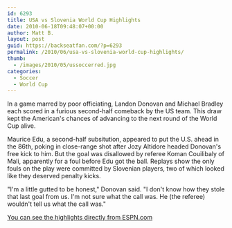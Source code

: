 ```yaml
---
id: 6293
title: USA vs Slovenia World Cup Highlights
date: 2010-06-18T09:48:07+00:00
author: Matt B.
layout: post
guid: https://backseatfan.com/?p=6293
permalink: /2010/06/usa-vs-slovenia-world-cup-highlights/
thumb:
  - /images/2010/05/ussoccerred.jpg
categories:
  - Soccer
  - World Cup
---
```


<div class="entry">
  <p>
    In a game marred by poor officiating, Landon Donovan and Michael Bradley each scored in a furious second-half comeback by the US team. This draw kept the American's chances of advancing to the next round of the World Cup alive.
  </p>

  <p>
    Maurice Edu, a second-half subsitution, appeared to put the U.S. ahead in the 86th, poking in close-range shot after Jozy Altidore headed Donovan's free kick to him. But the goal was disallowed by referee Koman Couilibaly of Mali, apparently for a foul before Edu got the ball. Replays show the only fouls on the play were committed by Slovenian players, two of which looked like they deserved penalty kicks.
  </p>

  <p>
    "I'm a little gutted to be honest," Donovan said. "I don't know how they stole that last goal from us. I'm not sure what the call was. He (the referee) wouldn't tell us what the call was."
  </p>

  <p>
    <a href="https://espn.go.com/video/clip?id=5301919">You can see the highlights directly from ESPN.com</a>
  </p>
</div>
